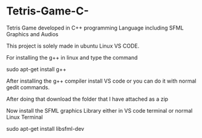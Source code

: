 # Tetris-Game-C-
Tetris Game developed in C++ programming Language including SFML Graphics and Audios

This project is solely made in ubuntu Linux VS CODE.

For installing the g++ in linux and type the command

sudo apt-get install g++

After installing the g++ compiler install VS code or you can do it with normal gedit commands.

After doing that download the folder that I have attached as a zip

Now install the SFML graphics Library either in VS code terminal or normal Linux Terminal

sudo apt-get install libsfml-dev



